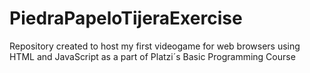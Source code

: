 # PiedraPapeloTijeraExercise
Repository created to host my first videogame for web browsers using HTML and JavaScript as a part of Platzi´s Basic Programming Course
